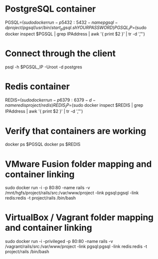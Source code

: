 # PostgreSQL container

PGSQL=$(sudo docker run -p 5432:5432 -name pgsql -d project/pgsql /usr/bin/start_pgsql.sh YOURPASSWORD)
PGSQL_IP=$(sudo docker inspect $PGSQL | grep IPAddress | awk '{ print $2 }' | tr -d ',"')

# Connect through the client
psql -h $PGSQL_IP -Uroot -d postgres

# Redis container

REDIS=$(sudo docker run -p 6379:6379 -d -name redis project/redis)
REDIS_IP=$(sudo docker inspect $REDIS | grep IPAddress | awk '{ print $2 }' | tr -d ',"')

# Verify that containers are working
docker ps $PGSQL
docker ps $REDIS

# VMware Fusion folder mapping and container linking
sudo docker run -i -p 80:80 -name rails -v /mnt/hgfs/project/rails/src:/var/www/project -link pgsql:pgsql -link redis:redis -t project/rails /bin/bash

# VirtualBox / Vagrant folder mapping and container linking
sudo docker run -i -privileged -p 80:80 -name rails -v /vagrant/rails/src:/var/www/project -link pgsql:pgsql -link redis:redis -t project/rails /bin/bash
